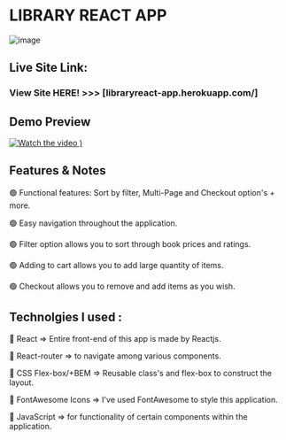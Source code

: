 # LIBRARY REACT APP

![image](https://user-images.githubusercontent.com/52459612/181832367-1d28f662-354d-4aa1-84e6-b5183554e94d.JPG)

## Live Site Link:

### View Site HERE! >>> [libraryreact-app.herokuapp.com/]

## Demo Preview
[![Watch the video](https://user-images.githubusercontent.com/52459612/181833027-bbb32f4c-1fbf-473a-b233-010fca78d821.JPG)
)](https://user-images.githubusercontent.com/52459612/181832928-a1337e9e-30e9-43c6-ad63-21d9a17183dc.mp4)

## Features & Notes

🟢 Functional features: Sort by filter, Multi-Page and Checkout option's + more.

🟢 Easy navigation throughout the application.

🟢 Filter option allows you to sort through book prices and ratings.

🟢 Adding to cart allows you to add large quantity of items.

🟢 Checkout allows you to remove and add items as you wish.

## Technolgies I used :

🔷 React => Entire front-end of this app is made by Reactjs.

🔷 React-router => to navigate among various components. 

🔷 CSS Flex-box/+BEM => Reusable class's and flex-box to construct the layout.

🔷 FontAwesome Icons => I've used FontAwesome to style this application.

🔷 JavaScript => for functionality of certain components within the application. 

